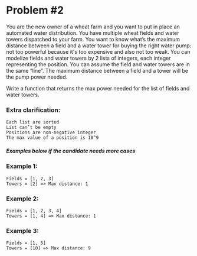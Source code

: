 # Problem #2

You are the new owner of a wheat farm and you want to put in place an automated water distribution. 
You have multiple wheat fields and water towers dispatched to your farm. You want to know what’s the maximum distance between a field and a water tower for buying the right water pump: not too powerful because it's too expensive and also not too weak.
You can modelize fields and water towers by 2 lists of integers, each integer representing the position. You can assume the field and water towers are in the same “line”. The maximum distance between a field and a tower will be the pump power needed.

Write a function that returns the max power needed for the list of fields and water towers.

### Extra clarification:
    
    Each list are sorted
    List can’t be empty
    Positions are non-negative integer
    The max value of a position is 10^9

##### Examples below if the candidate needs more cases

### Example 1:

    Fields = [1, 2, 3]
    Towers = [2] => Max distance: 1

### Example 2:
    
    Fields = [1, 2, 3, 4]
    Towers = [1, 4] => Max distance: 1

### Example 3:

    Fields = [1, 5]
    Towers = [10] => Max distance: 9
